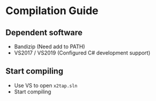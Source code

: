 # Compilation Guide
## Dependent software
- Bandizip (Need add to PATH)
- VS2017 / VS2019 (Configured C# development support)

## Start compiling
- Use VS to open `x2tap.sln`
- Start compiling